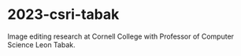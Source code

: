 # 2023-csri-tabak
Image editing research at Cornell College with Professor of Computer Science Leon Tabak.
